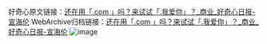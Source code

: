 好奇心原文链接：[还在用「.com 」吗？来试试「.我爱你」？_商业_好奇心日报-宣海伦](https://www.qdaily.com/articles/5907.html)
WebArchive归档链接：[还在用「.com 」吗？来试试「.我爱你」？_商业_好奇心日报-宣海伦](http://web.archive.org/web/20190623165628/https://www.qdaily.com/articles/5907.html)
![image](http://ww3.sinaimg.cn/large/007d5XDply1g3w9ay7sikj30u03o47wh)